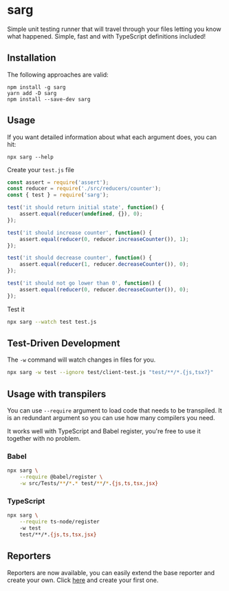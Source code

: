 # sarg

Simple unit testing runner that will travel through your files letting you know what happened. Simple, fast and with TypeScript definitions included!

## Installation

The following approaches are valid:

```
npm install -g sarg
yarn add -D sarg
npm install --save-dev sarg
```

## Usage

If you want detailed information about what each argument does, you can hit:

```
npx sarg --help
```

Create your `test.js` file

```js
const assert = require('assert');
const reducer = require('./src/reducers/counter');
const { test } = require('sarg');

test('it should return initial state', function() {
    assert.equal(reducer(undefined, {}), 0);
});

test('it should increase counter', function() {
    assert.equal(reducer(0, reducer.increaseCounter()), 1);
});

test('it should decrease counter', function() {
    assert.equal(reducer(1, reducer.decreaseCounter()), 0);
});

test('it should not go lower than 0', function() {
    assert.equal(reducer(0, reducer.decreaseCounter()), 0);
});
```

Test it

```sh
npx sarg --watch test test.js
```

## Test-Driven Development

The `-w` command will watch changes in files for you.

```sh
npx sarg -w test --ignore test/client-test.js "test/**/*.{js,tsx?}"
```

## Usage with transpilers

You can use `--require` argument to load code that needs to be transpiled. It is an redundant argument so you can use how many compilers you need.

It works well with TypeScript and Babel register, you're free to use it together with no problem.

### Babel

```sh
npx sarg \
    --require @babel/register \
    -w src/Tests/**/*.* test/**/*.{js,ts,tsx,jsx}
```

### TypeScript

```sh
npx sarg \
    --require ts-node/register
    -w test
    test/**/*.{js,ts,tsx,jsx}
```

## Reporters

Reporters are now available, you can easily extend the base reporter and create your own. Click [here](src/reporters/reporter.ts) and create your first one.
